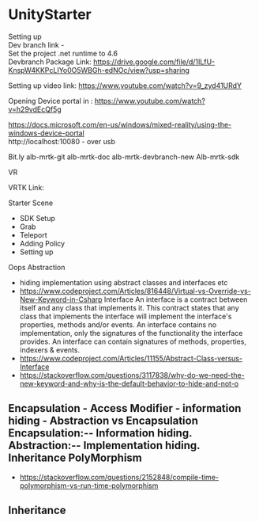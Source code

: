 # UnityStarter

Setting up <br />
Dev branch link -  <br />
Set the project .net runtime to 4.6 <br />
Devbranch Package Link: https://drive.google.com/file/d/1ILfU-KnspW4KKPcLIYo0O5WBGh-edNOc/view?usp=sharing

Setting up video link: https://www.youtube.com/watch?v=9_zyd41URdY <br />

Opening Device portal in : https://www.youtube.com/watch?v=h29vdEcQf5g <br />

https://docs.microsoft.com/en-us/windows/mixed-reality/using-the-windows-device-portal	<br />
http://localhost:10080  - over usb <br />




Bit.ly
alb-mrtk-git
alb-mrtk-doc
alb-mrtk-devbranch-new
Alb-mrtk-sdk


VR

VRTK Link:


Starter Scene
- SDK Setup
- Grab
- Teleport
- Adding Policy
- Setting up


Oops
Abstraction
 - hiding implementation using abstract classes and interfaces etc
 - https://www.codeproject.com/Articles/816448/Virtual-vs-Override-vs-New-Keyword-in-Csharp 
 Interface
  An interface is a contract between itself and any class that implements it. This contract states that any class that implements the interface will implement the interface's properties, methods and/or events. An interface contains no implementation, only the signatures of the functionality the interface provides. An interface can contain signatures of methods, properties, indexers & events.
  - https://www.codeproject.com/Articles/11155/Abstract-Class-versus-Interface
  - https://stackoverflow.com/questions/3117838/why-do-we-need-the-new-keyword-and-why-is-the-default-behavior-to-hide-and-not-o
 
Encapsulation
	- Access Modifier
	- information hiding
	-
Abstraction vs Encapsulation
	Encapsulation:-- Information hiding.
	Abstraction:-- Implementation hiding.
Inheritance
PolyMorphism
- 
- https://stackoverflow.com/questions/2152848/compile-time-polymorphism-vs-run-time-polymorphism

Inheritance
 - 

